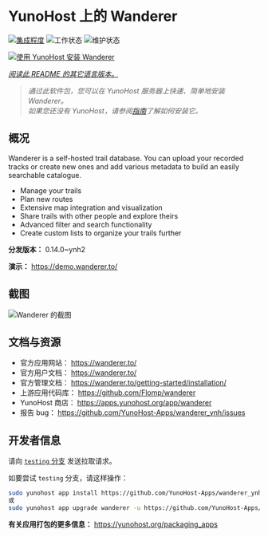 <!--
注意：此 README 由 <https://github.com/YunoHost/apps/tree/master/tools/readme_generator> 自动生成
请勿手动编辑。
-->

# YunoHost 上的 Wanderer

[![集成程度](https://apps.yunohost.org/badge/integration/wanderer)](https://ci-apps.yunohost.org/ci/apps/wanderer/)
![工作状态](https://apps.yunohost.org/badge/state/wanderer)
![维护状态](https://apps.yunohost.org/badge/maintained/wanderer)

[![使用 YunoHost 安装 Wanderer](https://install-app.yunohost.org/install-with-yunohost.svg)](https://install-app.yunohost.org/?app=wanderer)

*[阅读此 README 的其它语言版本。](./ALL_README.md)*

> *通过此软件包，您可以在 YunoHost 服务器上快速、简单地安装 Wanderer。*  
> *如果您还没有 YunoHost，请参阅[指南](https://yunohost.org/install)了解如何安装它。*

## 概况

Wanderer is a self-hosted trail database. You can upload your recorded tracks or create new ones and add various metadata to build an easily searchable catalogue.

- Manage your trails
- Plan new routes
- Extensive map integration and visualization
- Share trails with other people and explore theirs
- Advanced filter and search functionality
- Create custom lists to organize your trails further


**分发版本：** 0.14.0~ynh2

**演示：** <https://demo.wanderer.to/>

## 截图

![Wanderer 的截图](./doc/screenshots/wanderer.png)

## 文档与资源

- 官方应用网站： <https://wanderer.to/>
- 官方用户文档： <https://wanderer.to/>
- 官方管理文档： <https://wanderer.to/getting-started/installation/>
- 上游应用代码库： <https://github.com/Flomp/wanderer>
- YunoHost 商店： <https://apps.yunohost.org/app/wanderer>
- 报告 bug： <https://github.com/YunoHost-Apps/wanderer_ynh/issues>

## 开发者信息

请向 [`testing` 分支](https://github.com/YunoHost-Apps/wanderer_ynh/tree/testing) 发送拉取请求。

如要尝试 `testing` 分支，请这样操作：

```bash
sudo yunohost app install https://github.com/YunoHost-Apps/wanderer_ynh/tree/testing --debug
或
sudo yunohost app upgrade wanderer -u https://github.com/YunoHost-Apps/wanderer_ynh/tree/testing --debug
```

**有关应用打包的更多信息：** <https://yunohost.org/packaging_apps>
